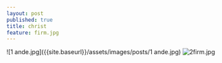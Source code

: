 ```yaml
---
layout: post
published: true
title: christ
feature: firm.jpg
---
```

![1 ande.jpg]({{site.baseurl}}/assets/images/posts/1 ande.jpg)
![2firm.jpg]({{site.baseurl}}/assets/images/posts/2firm.jpg)
